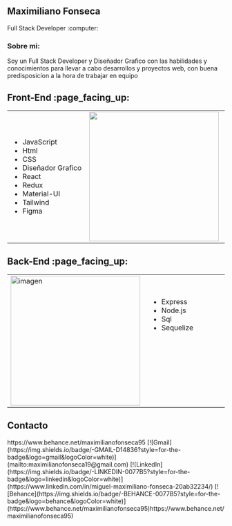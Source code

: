 
<div>
 <div> <h2>Maximiliano Fonseca</h2><p>Full Stack Developer :computer:</p>
  
  </div>
  <div><h3>Sobre mi:</h3>
  <p>Soy un Full Stack Developer y Diseñador Grafico con las habilidades y
conocimientos para llevar a cabo desarrollos y proyectos web, con buena
predisposicíon a la hora de trabajar en equipo</p></div>
 <h2>Front-End :page_facing_up:</h2>
 <div>
  <table>
    <tr>
      <td width="320">
       <ul >
  <li>JavaScript</li>
  <li>Html</li>
  <li>CSS</li>
  <li>Diseñador Grafico</li>
  <li>React</li>
  <li>Redux</li>
  <li>Material-UI</li>
  <li>Tailwind</li>
  <li>Figma</li>
      
</ul> 
      </td>
      <td width="320">
        <img src="https://outsourcing.team/wp-content/uploads/2019/01/Navyki-Front-End-razrabotchika.jpg" alt="" width="300" />
      </td>
    </tr>
  </table>
</div>
 <h2>Back-End :page_facing_up:</h2>
 <div>
  <table>
    <tr>
      <td width="320">
        <img src="https://media.proglib.io/posts/2019/11/03/c236c35c960c7016e0d785b0558026c4.png" alt="imagen" width="300" />
      </td>
      <td width="320">
         <ul>
          <li>Express</li>
          <li>Node.js</li>
          <li>Sql</li>
          <li>Sequelize</li>
         <br>
          <br>
          <br>
          <br>
          <br>
          <br>
         </ul>
      </td>
    </tr>
  </table>
</div> 

</div>
<h2>Contacto</h2>
https://www.behance.net/maximilianofonseca95
[![Gmail](https://img.shields.io/badge/-GMAIL-D14836?style=for-the-badge&logo=gmail&logoColor=white)](mailto:maximilianofonseca19@gmail.com)
[![LinkedIn](https://img.shields.io/badge/-LINKEDIN-0077B5?style=for-the-badge&logo=linkedin&logoColor=white)](https://www.linkedin.com/in/miguel-maximiliano-fonseca-20ab32234/)
[![Behance](https://img.shields.io/badge/-BEHANCE-0077B5?style=for-the-badge&logo=behance&logoColor=white)](https://www.behance.net/maximilianofonseca95)https://www.behance.net/maximilianofonseca95)

